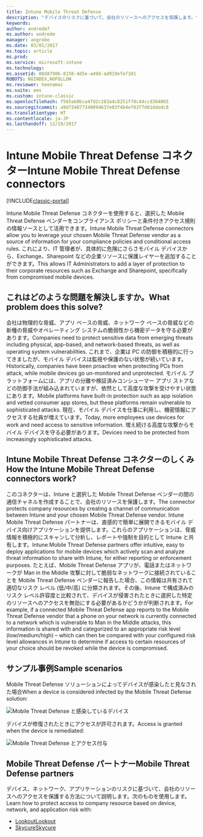 ```yaml
---
title: Intune Mobile Threat Defense
description: "デバイスのリスクに基づいて、会社のリソースへのアクセスを保護します。"
keywords: 
author: andredm7
ms.author: andredm
manager: angrobe
ms.date: 03/01/2017
ms.topic: article
ms.prod: 
ms.service: microsoft-intune
ms.technology: 
ms.assetid: 08d87906-8158-4d5e-a49d-ad919efef3d1
ROBOTS: NOINDEX,NOFOLLOW
ms.reviewer: heenamac
ms.suite: ems
ms.custom: intune-classic
ms.openlocfilehash: f565ab0bca4fd2c283a4c8251f78c44ccd304065
ms.sourcegitcommit: a9d734877340894637e03f4b4ef83f7d01ddedc8
ms.translationtype: HT
ms.contentlocale: ja-JP
ms.lasthandoff: 12/19/2017
---
```

# <a name="intune-mobile-threat-defense-connectors"></a><span data-ttu-id="af38d-103">Intune Mobile Threat Defense コネクター</span><span class="sxs-lookup"><span data-stu-id="af38d-103">Intune Mobile Threat Defense connectors</span></span>

[!INCLUDE[classic-portal](../includes/classic-portal.md)]

<span data-ttu-id="af38d-104">Intune Mobile Threat Defense コネクターを使用すると、選択した Mobile Threat Defense ベンダーをコンプライアンス ポリシーと条件付きアクセス規則の情報ソースとして活用できます。</span><span class="sxs-lookup"><span data-stu-id="af38d-104">Intune Mobile Threat Defense connectors allow you to leverage your chosen Mobile Threat Defense vendor as a source of information for your compliance policies and conditional access rules.</span></span> <span data-ttu-id="af38d-105">これにより、IT 管理者が、具体的に危険にさらさモバイル デバイスから、Exchange、Sharepoint などの企業リソースに保護レイヤーを追加することができます。</span><span class="sxs-lookup"><span data-stu-id="af38d-105">This allows IT Administrators to add a layer of protection to their corporate resources such as Exchange and Sharepoint, specifically from compromised mobile devices.</span></span>

## <a name="what-problem-does-this-solve"></a><span data-ttu-id="af38d-106">これはどのような問題を解決しますか。</span><span class="sxs-lookup"><span data-stu-id="af38d-106">What problem does this solve?</span></span>

<span data-ttu-id="af38d-107">会社は物理的な脅威、アプリ ベースの脅威、ネットワーク ベースの脅威などの新種の脅威やオペレーティング システムの脆弱性から機密データを守る必要があります。</span><span class="sxs-lookup"><span data-stu-id="af38d-107">Companies need to protect sensitive data from emerging threats including physical, app-based, and network-based threats, as well as operating system vulnerabilities.</span></span>
<span data-ttu-id="af38d-108">これまで、企業は PC の防御を積極的に行ってきましたが、モバイル デバイスは監視や保護のない状態が続いています。</span><span class="sxs-lookup"><span data-stu-id="af38d-108">Historically, companies have been proactive when protecting PCs from attack, while mobile devices go un-monitored and unprotected.</span></span> <span data-ttu-id="af38d-109">モバイル プラットフォームには、アプリの分離や検証済みコンシューマー アプリ ストアなどの防御手法が組み込まれていますが、依然として高度な攻撃を受けやすい状態にあります。</span><span class="sxs-lookup"><span data-stu-id="af38d-109">Mobile platforms have built-in protection such as app isolation and vetted consumer app stores, but these platforms remain vulnerable to sophisticated attacks.</span></span> <span data-ttu-id="af38d-110">現在、モバイル デバイスを仕事に利用し、機密情報にアクセスする社員が増えています。</span><span class="sxs-lookup"><span data-stu-id="af38d-110">Today, more employees use devices for work and need access to sensitive information.</span></span> <span data-ttu-id="af38d-111">増え続ける高度な攻撃からモバイル デバイスを守る必要があります。</span><span class="sxs-lookup"><span data-stu-id="af38d-111">Devices need to be protected from increasingly sophisticated attacks.</span></span>

## <a name="how-the-intune-mobile-threat-defense-connectors-work"></a><span data-ttu-id="af38d-112">Intune Mobile Threat Defense コネクターのしくみ</span><span class="sxs-lookup"><span data-stu-id="af38d-112">How the Intune Mobile Threat Defense connectors work?</span></span>

<span data-ttu-id="af38d-113">このコネクターは、Intune と選択した Mobile Threat Defense ベンダーの間の通信チャネルを作成することで、会社のリソースを保護します。</span><span class="sxs-lookup"><span data-stu-id="af38d-113">The connector protects company resources by creating a channel of communication between Intune and your chosen Mobile Threat Defense vendor.</span></span> <span data-ttu-id="af38d-114">Intune Mobile Threat Defense パートナーは、直感的で簡単に展開できるモバイル デバイス向けアプリケーションを提供します。これらのアプリケーションは、脅威情報を積極的にスキャンして分析し、レポートや強制を目的として Intune と共有します。</span><span class="sxs-lookup"><span data-stu-id="af38d-114">Intune Mobile Threat Defense partners offer intuitive, easy to deploy applications for mobile devices which actively scan and analyze threat information to share with Intune, for either reporting or enforcement purposes.</span></span> <span data-ttu-id="af38d-115">たとえば、Mobile Threat Defense アプリが、電話またはネットワークが Man in the Middle 攻撃に対して脆弱なネットワークに接続されていることを Mobile Threat Defense ベンダーに報告した場合、この情報は共有されて適切なリスク レベル (低/中/高) に分類されます。その後、Intune で構成済みのリスク レベル許容度と比較されて、デバイスが侵害されたときに選択した特定のリソースへのアクセスを無効にする必要があるかどうかが判断されます。</span><span class="sxs-lookup"><span data-stu-id="af38d-115">For example, if a connected Mobile Threat Defense app reports to the Mobile Threat Defense vendor that a phone on your network is currently connected to a network which is vulnerable to Man in the Middle attacks, this information is shared with and categorized to an appropriate risk level (low/medium/high) – which can then be compared with your configured risk level allowances in Intune to determine if access to certain resources of your choice should be revoked while the device is compromised.</span></span>

## <a name="sample-scenarios"></a><span data-ttu-id="af38d-116">サンプル事例</span><span class="sxs-lookup"><span data-stu-id="af38d-116">Sample scenarios</span></span>

<span data-ttu-id="af38d-117">Mobile Threat Defense ソリューションによってデバイスが感染したと見なされた場合</span><span class="sxs-lookup"><span data-stu-id="af38d-117">When a device is considered infected by the Mobile Threat Defense solution:</span></span>

![Mobile Threat Defense と感染しているデバイス](../media/mtp/MTD-image-1.png)

<span data-ttu-id="af38d-119">デバイスが修復されたときにアクセスが許可されます。</span><span class="sxs-lookup"><span data-stu-id="af38d-119">Access is granted when the device is remediated:</span></span>

![Mobile Threat Defense とアクセス付与](../media/mtp/MTD-image-2.png)

## <a name="mobile-threat-defense-partners"></a><span data-ttu-id="af38d-121">Mobile Threat Defense パートナー</span><span class="sxs-lookup"><span data-stu-id="af38d-121">Mobile Threat Defense partners</span></span>

<span data-ttu-id="af38d-122">デバイス、ネットワーク、アプリケーションのリスクに基づいて、会社のリソースへのアクセスを保護する方法について説明します。次のものを使用します。</span><span class="sxs-lookup"><span data-stu-id="af38d-122">Learn how to protect access to company resource based on device, network, and application risk with:</span></span>

- [<span data-ttu-id="af38d-123">Lookout</span><span class="sxs-lookup"><span data-stu-id="af38d-123">Lookout</span></span>](/intune-classic/deploy-use/lookout-mobile-threat-defense-connector)
- [<span data-ttu-id="af38d-124">Skycure</span><span class="sxs-lookup"><span data-stu-id="af38d-124">Skycure</span></span>](/intune-classic/deploy-use/skycure-mobile-threat-defense-connector)
